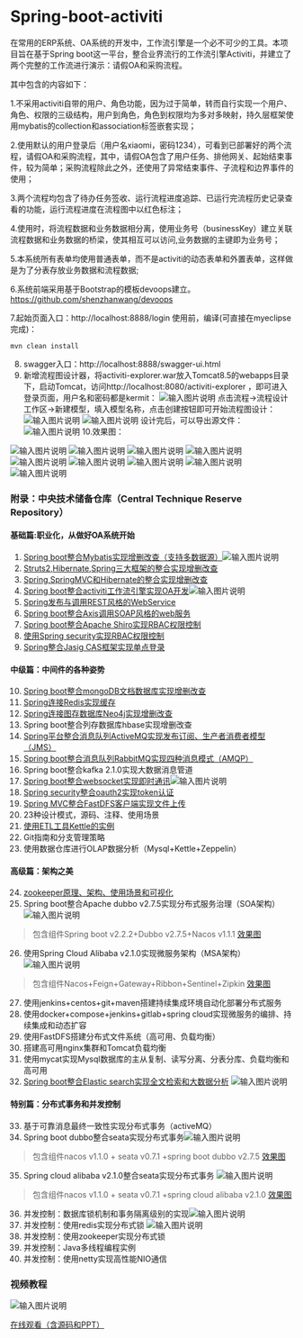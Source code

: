 # Spring-boot-activiti
  在常用的ERP系统、OA系统的开发中，工作流引擎是一个必不可少的工具。本项目旨在基于Spring boot这一平台，整合业界流行的工作流引擎Activiti，并建立了两个完整的工作流进行演示：请假OA和采购流程。

其中包含的内容如下：

1.不采用activiti自带的用户、角色功能，因为过于简单，转而自行实现一个用户、角色、权限的三级结构，用户到角色，角色到权限均为多对多映射，持久层框架使用mybatis的collection和association标签嵌套实现；

2.使用默认的用户登录后（用户名xiaomi，密码1234），可看到已部署好的两个流程，请假OA和采购流程，其中，请假OA包含了用户任务、排他网关、起始结束事件，较为简单；采购流程除此之外，还使用了异常结束事件、子流程和边界事件的使用；

3.两个流程均包含了待办任务签收、运行流程进度追踪、已运行完流程历史记录查看的功能，运行流程进度在流程图中以红色标注；

4.使用时，将流程数据和业务数据相分离，使用业务号（businessKey）建立关联流程数据和业务数据的桥梁，使其相互可以访问,业务数据的主键即为业务号；

5.本系统所有表单均使用普通表单，而不是activiti的动态表单和外置表单，这样做是为了分表存放业务数据和流程数据;

6.系统前端采用基于Bootstrap的模板devoops建立。https://github.com/shenzhanwang/devoops

7.起始页面入口：http://localhost:8888/login
使用前，编译(可直接在myeclipse完成)：
```
mvn clean install
```
8. swagger入口：http://localhost:8888/swagger-ui.html
9. 新增流程图设计器，将activiti-explorer.war放入Tomcat8.5的webapps目录下，启动Tomcat，访问http://localhost:8080/activiti-explorer ，即可进入登录页面，用户名和密码都是kermit：
![输入图片说明](https://images.gitee.com/uploads/images/2021/0419/164940_5fb4fee1_1110335.png "1618821418(1).png")
点击流程->流程设计工作区->新建模型，填入模型名称，点击创建按钮即可开始流程图设计：
![输入图片说明](https://images.gitee.com/uploads/images/2021/0419/165212_01f3e2f0_1110335.png "1618821830(1).png")
![输入图片说明](https://images.gitee.com/uploads/images/2021/0419/165219_e3328ba1_1110335.png "1618821895(1).png")
设计完后，可以导出源文件：
![输入图片说明](https://images.gitee.com/uploads/images/2021/0419/165618_55252965_1110335.png "1618822550(1).png")
10.效果图：

![输入图片说明](https://images.gitee.com/uploads/images/2018/1211/082825_ac69fdda_1110335.gif "SSM.gif")
![输入图片说明](https://images.gitee.com/uploads/images/2018/1211/091443_9ebd78b8_1110335.gif "user.gif")
![输入图片说明](http://git.oschina.net/uploads/images/2016/1116/081734_f50ccb20_1110335.jpeg "在这里输入图片标题")
![输入图片说明](http://git.oschina.net/uploads/images/2016/1116/081747_e412ab52_1110335.jpeg "在这里输入图片标题")
![输入图片说明](http://git.oschina.net/uploads/images/2016/1116/081802_2f2bf64c_1110335.jpeg "在这里输入图片标题")
![输入图片说明](http://git.oschina.net/uploads/images/2016/1116/081810_cbd63187_1110335.jpeg "在这里输入图片标题")
![输入图片说明](http://git.oschina.net/uploads/images/2016/1116/081820_97a18226_1110335.jpeg "在这里输入图片标题")
![输入图片说明](http://git.oschina.net/uploads/images/2016/1116/081830_8767776b_1110335.jpeg "在这里输入图片标题")
![输入图片说明](https://images.gitee.com/uploads/images/2021/0422/095124_e7e7ca80_1110335.png "1619056170(1).png")
### 附录：中央技术储备仓库（Central Technique Reserve Repository）

#### 基础篇:职业化，从做好OA系统开始
1. [Spring boot整合Mybatis实现增删改查（支持多数据源）](https://gitee.com/shenzhanwang/SSM)![输入图片说明](https://img.shields.io/badge/-%E7%B2%BE%E5%93%81-orange.svg "在这里输入图片标题")
2. [Struts2,Hibernate,Spring三大框架的整合实现增删改查](https://gitee.com/shenzhanwang/S2SH)
3. [Spring,SpringMVC和Hibernate的整合实现增删改查](https://gitee.com/shenzhanwang/SSH)
4. [Spring boot整合activiti工作流引擎实现OA开发](https://gitee.com/shenzhanwang/Spring-activiti)![输入图片说明](https://img.shields.io/badge/-%E7%B2%BE%E5%93%81-orange.svg "在这里输入图片标题")
5. [Spring发布与调用REST风格的WebService](https://gitee.com/shenzhanwang/Spring-REST)
6. [Spring boot整合Axis调用SOAP风格的web服务](https://gitee.com/shenzhanwang/Spring-axis)
7. [Spring boot整合Apache Shiro实现RBAC权限控制](https://gitee.com/shenzhanwang/Spring-shiro)
8. [使用Spring security实现RBAC权限控制](https://gitee.com/shenzhanwang/spring-security-demo)
9. [Spring整合Jasig CAS框架实现单点登录](https://gitee.com/shenzhanwang/Spring-cas-sso)

#### 中级篇：中间件的各种姿势
10. [Spring boot整合mongoDB文档数据库实现增删改查](https://gitee.com/shenzhanwang/Spring-mongoDB)
11. [Spring连接Redis实现缓存](https://gitee.com/shenzhanwang/Spring-redis)
12. [Spring连接图存数据库Neo4j实现增删改查](https://gitee.com/shenzhanwang/Spring-neo4j)
13. Spring boot整合列存数据库hbase实现增删改查
14. [Spring平台整合消息队列ActiveMQ实现发布订阅、生产者消费者模型（JMS）](https://gitee.com/shenzhanwang/Spring-activeMQ)
15. [Spring boot整合消息队列RabbitMQ实现四种消息模式（AMQP）](https://gitee.com/shenzhanwang/Spring-rabbitMQ)
16. Spring boot整合kafka 2.1.0实现大数据消息管道
17. [Spring boot整合websocket实现即时通讯](https://gitee.com/shenzhanwang/Spring-websocket)![输入图片说明](https://img.shields.io/badge/-%E7%B2%BE%E5%93%81-orange.svg "在这里输入图片标题")
18. [Spring security整合oauth2实现token认证](https://gitee.com/shenzhanwang/Spring-security-oauth2)
19. [Spring MVC整合FastDFS客户端实现文件上传](https://gitee.com/shenzhanwang/Spring-fastdfs)
20. 23种设计模式，源码、注释、使用场景 
21. [使用ETL工具Kettle的实例](https://gitee.com/shenzhanwang/Kettle-demo)
22. Git指南和分支管理策略 
23. 使用数据仓库进行OLAP数据分析（Mysql+Kettle+Zeppelin）
#### 高级篇：架构之美
24. [zookeeper原理、架构、使用场景和可视化](https://gitee.com/shenzhanwang/zookeeper-practice)
25. Spring boot整合Apache dubbo v2.7.5实现分布式服务治理（SOA架构） ![输入图片说明](https://img.shields.io/badge/-%E7%B2%BE%E5%93%81-orange.svg "在这里输入图片标题") 
>  包含组件Spring boot v2.2.2+Dubbo v2.7.5+Nacos v1.1.1
<a href="https://images.gitee.com/uploads/images/2020/0114/084731_fd0b7a82_1110335.gif" target="_blank">效果图</a>
26. 使用Spring Cloud Alibaba v2.1.0实现微服务架构（MSA架构）![输入图片说明](https://img.shields.io/badge/-%E6%8B%9B%E7%89%8C-yellow.svg)   
>  包含组件Nacos+Feign+Gateway+Ribbon+Sentinel+Zipkin
<a href="https://images.gitee.com/uploads/images/2020/0106/201827_ac61db63_1110335.gif" target="_blank">效果图</a>
27. 使用jenkins+centos+git+maven搭建持续集成环境自动化部署分布式服务 
28. 使用docker+compose+jenkins+gitlab+spring cloud实现微服务的编排、持续集成和动态扩容 
29. 使用FastDFS搭建分布式文件系统（高可用、负载均衡）
30. 搭建高可用nginx集群和Tomcat负载均衡 
31. 使用mycat实现Mysql数据库的主从复制、读写分离、分表分库、负载均衡和高可用 
32. [Spring boot整合Elastic search实现全文检索和大数据分析](https://gitee.com/shenzhanwang/Spring-elastic_search) ![输入图片说明](https://img.shields.io/badge/-%E6%8B%9B%E7%89%8C-yellow.svg "在这里输入图片标题")
#### 特别篇：分布式事务和并发控制
33. 基于可靠消息最终一致性实现分布式事务（activeMQ）
34. Spring boot dubbo整合seata实现分布式事务![输入图片说明](https://img.shields.io/badge/-%E7%B2%BE%E5%93%81-orange.svg "在这里输入图片标题")
> 包含组件nacos v1.1.0 + seata v0.7.1 +spring boot dubbo v2.7.5
<a href="https://images.gitee.com/uploads/images/2020/0119/112233_62a33a77_1110335.gif" target="_blank">效果图</a>
35. Spring cloud alibaba v2.1.0整合seata实现分布式事务 ![输入图片说明](https://img.shields.io/badge/-%E7%B2%BE%E5%93%81-orange.svg "在这里输入图片标题")
> 包含组件nacos v1.1.0 + seata v0.7.1 +spring cloud alibaba v2.1.0
<a href="https://images.gitee.com/uploads/images/2020/0119/134408_ee14a016_1110335.gif" target="_blank">效果图</a>
36. 并发控制：数据库锁机制和事务隔离级别的实现![输入图片说明](https://img.shields.io/badge/-%E7%B2%BE%E5%93%81-orange.svg "在这里输入图片标题") 
37. 并发控制：使用redis实现分布式锁  ![输入图片说明](https://img.shields.io/badge/-%E7%B2%BE%E5%93%81-orange.svg "在这里输入图片标题")
38. 并发控制：使用zookeeper实现分布式锁 
39. 并发控制：Java多线程编程实例
40. 并发控制：使用netty实现高性能NIO通信 
### 视频教程
![输入图片说明](https://images.gitee.com/uploads/images/2021/0115/082443_6e3b60c8_1110335.png "封面.png")

<a href="https://www.roncoo.com/view/1303618857169457154" target="_blank">在线观看（含源码和PPT）</a>